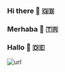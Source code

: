 ### Hi there 👋 🇬🇧 
### Merhaba 👋 🇹🇷 
### Hallo 👋 🇩🇪

![url](https://media.giphy.com/media/3o6Mbm9YBX02wUUupW/giphy.gif)


